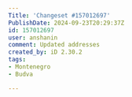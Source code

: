 ```yaml
---
Title: 'Changeset #157012697'
PublishDate: 2024-09-23T20:29:37Z
id: 157012697
user: anshanin
comment: Updated addresses
created_by: iD 2.30.2
tags:
- Montenegro
- Budva

---
```

